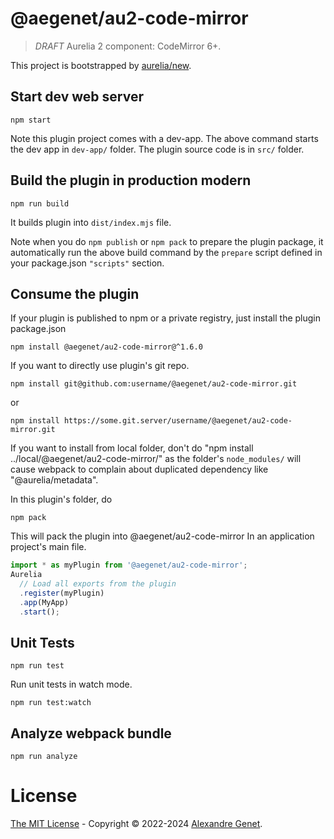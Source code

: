 # @aegenet/au2-code-mirror

> *DRAFT* Aurelia 2 component: CodeMirror 6+.


This project is bootstrapped by [aurelia/new](https://github.com/aurelia/new).

## Start dev web server

    npm start

Note this plugin project comes with a dev-app. The above command starts the dev app in `dev-app/` folder. The plugin source code is in `src/` folder.

## Build the plugin in production modern

    npm run build

It builds plugin into `dist/index.mjs` file.

Note when you do `npm publish` or `npm pack` to prepare the plugin package, it automatically run the above build command by the `prepare` script defined in your package.json `"scripts"` section.

## Consume the plugin

If your plugin is published to npm or a private registry, just install the plugin package.json

    npm install @aegenet/au2-code-mirror@^1.6.0

If you want to directly use plugin's git repo.

    npm install git@github.com:username/@aegenet/au2-code-mirror.git

or

    npm install https://some.git.server/username/@aegenet/au2-code-mirror.git

If you want to install from local folder, don't do "npm install ../local/@aegenet/au2-code-mirror/" as the folder's `node_modules/` will cause webpack to complain about duplicated dependency like "@aurelia/metadata".

In this plugin's folder, do

    npm pack

This will pack the plugin into @aegenet/au2-code-mirror
In an application project's main file.

```js
import * as myPlugin from '@aegenet/au2-code-mirror';
Aurelia
  // Load all exports from the plugin
  .register(myPlugin)
  .app(MyApp)
  .start();
```

## Unit Tests

    npm run test

Run unit tests in watch mode.

    npm run test:watch


## Analyze webpack bundle

    npm run analyze

# License

[The MIT License](LICENSE) - Copyright © 2022-2024 [Alexandre Genet](https://github.com/aegenet).
